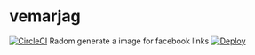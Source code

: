 # vemarjag
[![CircleCI](https://circleci.com/gh/Krister-Johansson/vemarjag.svg?style=svg)](https://circleci.com/gh/Krister-Johansson/vemarjag)
Radom generate a image for facebook links
[![Deploy](https://www.herokucdn.com/deploy/button.svg)](https://heroku.com/deploy?template=https://github.com/Krister-Johansson/vemarjag)